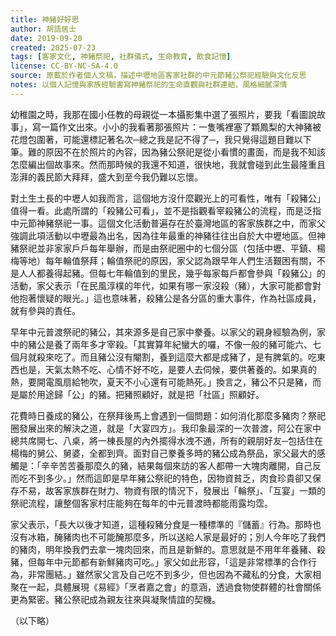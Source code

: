 ```yaml
---
title: 神豬好好思
author: 胡語居士
date: 2019-09-20
created: 2025-07-23
tags: [客家文化, 神豬祭祀, 社群儀式, 生命教育, 飲食記憶]
license: CC-BY-NC-SA-4.0
source: 原載於作者個人文稿，描述中壢地區客家社群的中元節豬公祭祀經驗與文化反思
notes: 以個人記憶與家族經驗書寫神豬祭祀的生命直觀與社群連結，風格細膩深情
---
```


幼稚園之時，我那在國小任教的母親從一本攝影集中選了張照片，要我「看圖說故事」，寫一篇作文出來。小小的我看著那張照片：一隻嘴裡塞了顆鳳梨的大神豬被花燈包圍著，可能還標記著名次─總之我是記不得了─，我只覺得這題目難以下筆。難的原因不在於照片的內容，因為豬公祭祀是從小看慣的畫面，而是我不知該怎麼編出個故事來。然而那時候的我還不知道，很快地，我就會碰到此生最隆重且澎湃的義民節大拜拜，盛大到至今我仍難以忘懷。

對土生土長的中壢人如我而言，這個地方沒什麼觀光上的可看性，唯有「殺豬公」值得一看。此處所謂的「殺豬公可看」，並不是指觀看宰殺豬公的流程，而是泛指中元節神豬祭祀一事。這個文化活動普遍存在於臺灣地區的客家族群之中，而家父強調此項活動以中壢最為出名，因為往年最重的神豬往往出自於大中壢地區。但神豬祭祀並非家家戶戶每年舉辦，而是由祭祀圈中的七個分區（包括中壢、平鎮、楊梅等地）每年輪值祭拜；輪值祭祀的原因，家父認為跟早年人們生活艱困有關，不是人人都養得起豬。但每七年輪值到的里民，幾乎每家每戶都會參與「殺豬公」的活動，家父表示「在民風淳樸的年代，如果有哪一家沒殺（豬），大家可能都會對他抱著懷疑的眼光。」這也意味著，殺豬公是各分區的重大事件，作為社區成員，就有參與的責任。

早年中元普渡祭祀的豬公，其來源多是自己家中豢養。以家父的親身經驗為例，家中的豬公是養了兩年多才宰殺。「其實算年紀蠻大的囉，不像一般的豬可能六、七個月就殺來吃了。而且豬公沒有閹割，養到這麼大都是成豬了，是有脾氣的。吃東西也是，天氣太熱不吃、心情不好不吃，是要人去伺候，要供著養的。如果真的熱，要開電風扇給牠吹，夏天不小心還有可能熱死。」換言之，豬公不只是豬，而是屬於用途歸「公」的豬。把豬照顧好，就是把「社區」照顧好。

花費時日養成的豬公，在祭拜後馬上會遇到一個問題：如何消化那麼多豬肉？祭祀圈發展出來的解決之道，就是「大宴四方」。我印象最深的一次普渡，阿公在家中總共席開七、八桌，將一棟長屋的內外擺得水洩不通，所有的親朋好友─包括住在楊梅的舅公、舅婆，全都到齊。面對自己豢養多時的豬公成為祭品，家父最大的感觸是：「辛辛苦苦養那麼久的豬，結果每個來訪的客人都帶一大塊肉離開，自己反而吃不到多少。」然而這即是早年豬公祭祀的特色，因物資貧乏，肉食珍貴卻又保存不易，故客家族群在財力、物資有限的情況下，發展出「輪祭」、「互宴」一類的祭祀流程，讓整個客家村庄能夠在每年的中元普渡時都能雨露均霑。

家父表示，「長大以後才知道，這種殺豬分食是一種標準的『儲蓄』行為。那時也沒有冰箱，醃豬肉也不可能醃那麼多，所以送給人家是最好的；別人今年吃了我們的豬肉，明年換我們去拿一塊肉回來，而且是新鮮的。意思就是不用年年養豬、殺豬，但每年中元節都有新鮮豬肉可吃。」家父如此形容，「這是非常標準的合作行為，非常團結。」雖然家父言及自己吃不到多少，但也因為不藏私的分食，大家相聚在一起，具體展現《易經》「烹者嘉之會」的意涵，透過食物使群體的社會關係更為緊密。豬公祭祀成為親友往來與凝聚情誼的契機。

（以下略）
